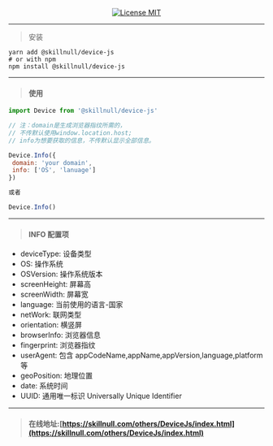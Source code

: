 <p align="center">
  <a href="http://www.skillnull.com"><img src="http://skillnull.com/others/images/brand/MIT.svg" alt="License MIT"></a>
</p>

---

> 安装

```
yarn add @skillnull/device-js
# or with npm
npm install @skillnull/device-js
```

---

> #### 使用

 ```js
import Device from '@skillnull/device-js'

// 注：domain是生成浏览器指纹所需的，
// 不传默认使用window.location.host; 
// info为想要获取的信息，不传默认显示全部信息。

Device.Info({
  domain: 'your domain',
  info: ['OS', 'lanuage']
})

或者

Device.Info()
 ```

---

> #### INFO 配置项

- deviceType: 设备类型
- OS: 操作系统
- OSVersion: 操作系统版本
- screenHeight: 屏幕高
- screenWidth: 屏幕宽
- language: 当前使用的语言-国家
- netWork: 联网类型
- orientation: 横竖屏
- browserInfo: 浏览器信息
- fingerprint: 浏览器指纹
- userAgent: 包含 appCodeName,appName,appVersion,language,platform 等
- geoPosition: 地理位置
- date: 系统时间
- UUID: 通用唯一标识 Universally Unique Identifier


---

> #### 在线地址:[https://skillnull.com/others/DeviceJs/index.html](https://skillnull.com/others/DeviceJs/index.html)

